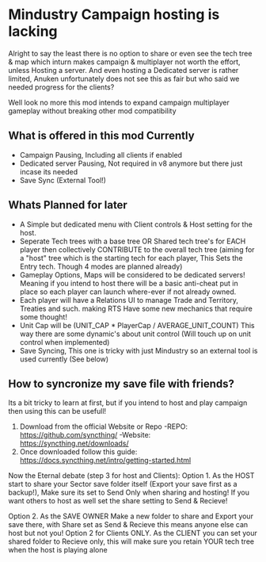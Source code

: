 # Mindustry Campaign hosting is lacking
Alright to say the least there is no option to share or even see the tech tree & map which inturn makes campaign & multiplayer not worth the effort, unless Hosting a server.
And even hosting a Dedicated server is rather limited, Anuken unfortunately does not see this as fair but who said we needed progress for the clients? 

Well look no more this mod intends to expand campaign multiplayer gameplay without breaking other mod compatibility

## What is offered in this mod Currently
- Campaign Pausing, Including all clients if enabled
- Dedicated server Pausing, Not required in v8 anymore but there just incase its needed
- Save Sync (External Tool!)

## Whats Planned for later
- A Simple but dedicated menu with Client controls & Host setting for the host.
- Seperate Tech trees with a base tree OR Shared tech tree's for EACH player then collectively CONTRIBUTE to the overall tech tree (aiming for a "host" tree which is the starting tech for each player, This Sets the Entry tech. Though 4 modes are planned already)
- Gameplay Options, Maps will be considered to be dedicated servers! Meaning if you intend to host there will be a basic anti-cheat put in place so each player can launch where-ever if not already owned.
- Each player will have a Relations UI to manage Trade and Territory, Treaties and such. making RTS Have some new mechanics that require some thought!
- Unit Cap will be (UNIT_CAP * PlayerCap / AVERAGE_UNIT_COUNT) This way there are some dynamic's about unit control (Will touch up on unit control when implemented)
- Save Syncing, This one is tricky with just Mindustry so an external tool is used currently (See below)


## How to syncronize my save file with friends?
Its a bit tricky to learn at first, but if you intend to host and play campaign then using this can be usefull!

1. Download from the official Website or Repo
-REPO: https://github.com/syncthing/
-Website: https://syncthing.net/downloads/
2. Once downloaded follow this guide: https://docs.syncthing.net/intro/getting-started.html

Now the Eternal debate (step 3 for host and Clients):
Option 1. As the HOST start to share your Sector save folder itself (Export your save first as a backup!), Make sure its set to Send Only when sharing and hosting! If you want others to host as well set the share setting to Send & Recieve!

Option 2. As the SAVE OWNER Make a new folder to share and Export your save there, with Share set as Send & Recieve this means anyone else can host but not you!
Option 2 for Clients ONLY. As the CLIENT you can set your shared folder to Recieve only, this will make sure you retain YOUR tech tree when the host is playing alone
